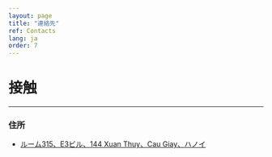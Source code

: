 ```yaml
---
layout: page
title: "連絡先"
ref: Contacts
lang: ja
order: 7
---
```

# 接触
---

### 住所
* [ルーム315、E3ビル、144 Xuan Thuy、Cau Giay、ハノイ](https://goo.gl/maps/ixbVH4tzc53eX8iw9)
